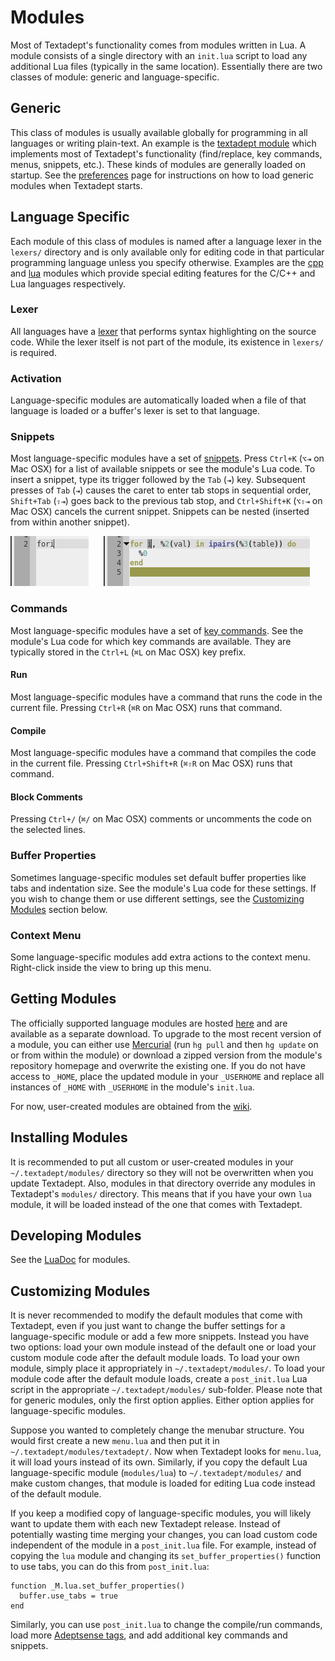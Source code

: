 # Modules

Most of Textadept's functionality comes from modules written in Lua. A module
consists of a single directory with an `init.lua` script to load any additional
Lua files (typically in the same location). Essentially there are two classes of
module: generic and language-specific.

## Generic

This class of modules is usually available globally for programming in all
languages or writing plain-text. An example is the [textadept module][] which
implements most of Textadept's functionality (find/replace, key commands, menus,
snippets, etc.). These kinds of modules are generally loaded on startup. See the
[preferences][] page for instructions on how to load generic modules when
Textadept starts.

[textadept module]: api/_M.textadept.html
[preferences]: 9_Preferences.html#User.Init

## Language Specific

Each module of this class of modules is named after a language lexer in the
`lexers/` directory and is only available only for editing code in that
particular programming language unless you specify otherwise. Examples are the
[cpp][] and [lua][] modules which provide special editing features for the C/C++
and Lua languages respectively.

[cpp]: api/_M.cpp.html
[lua]: api/_M.lua.html

### Lexer

All languages have a [lexer][] that performs syntax highlighting on the source
code. While the lexer itself is not part of the module, its existence in
`lexers/` is required.

[lexer]: api/lexer.html

### Activation

Language-specific modules are automatically loaded when a file of that language
is loaded or a buffer's lexer is set to that language.

### Snippets

Most language-specific modules have a set of [snippets][]. Press `Ctrl+K` (`⌥⇥`
on Mac OSX) for a list of available snippets or see the module's Lua code. To
insert a snippet, type its trigger followed by the `Tab` (`⇥`) key. Subsequent
presses of `Tab` (`⇥`) causes the caret to enter tab stops in sequential order,
`Shift+Tab` (`⇧⇥`) goes back to the previous tab stop, and `Ctrl+Shift+K` (`⌥⇧⇥`
on Mac OSX) cancels the current snippet. Snippets can be nested (inserted from
within another snippet).

![Snippet](images/snippet.png)
&nbsp;&nbsp;&nbsp;&nbsp;
![Snippet Expanded](images/snippet2.png)

[snippets]: api/_M.textadept.snippets.html

### Commands

Most language-specific modules have a set of [key commands][]. See the module's
Lua code for which key commands are available. They are typically stored in the
`Ctrl+L` (`⌘L` on Mac OSX) key prefix.

[key commands]: api/_M.textadept.keys.html

#### Run

Most language-specific modules have a command that runs the code in the current
file. Pressing `Ctrl+R` (`⌘R` on Mac OSX) runs that command.

#### Compile

Most language-specific modules have a command that compiles the code in the
current file. Pressing `Ctrl+Shift+R` (`⌘⇧R` on Mac OSX) runs that command.

#### Block Comments

Pressing `Ctrl+/` (`⌘/` on Mac OSX) comments or uncomments the code on the
selected lines.

### Buffer Properties

Sometimes language-specific modules set default buffer properties like tabs and
indentation size. See the module's Lua code for these settings. If you wish to
change them or use different settings, see the
[Customizing Modules](#Customizing.Modules) section below.

### Context Menu

Some language-specific modules add extra actions to the context menu.
Right-click inside the view to bring up this menu.

## Getting Modules

The officially supported language modules are hosted [here][] and are available
as a separate download. To upgrade to the most recent version of a module, you
can either use [Mercurial][] (run `hg pull` and then `hg update` on or from
within the module) or download a zipped version from the module's repository
homepage and overwrite the existing one. If you do not have access to `_HOME`,
place the updated module in your `_USERHOME` and replace all instances of
`_HOME` with `_USERHOME` in the module's `init.lua`.

For now, user-created modules are obtained from the [wiki][].

[here]: http://foicica.com/hg
[Mercurial]: http://mercurial.selenic.com
[wiki]: http://foicica.com/wiki/textadept

## Installing Modules

It is recommended to put all custom or user-created modules in your
`~/.textadept/modules/` directory so they will not be overwritten when you
update Textadept. Also, modules in that directory override any modules in
Textadept's  `modules/` directory. This means that if you have your own `lua`
module, it will be loaded instead of the one that comes with Textadept.

## Developing Modules

See the [LuaDoc][] for modules.

[LuaDoc]: api/_M.html

## Customizing Modules

It is never recommended to modify the default modules that come with Textadept,
even if you just want to change the buffer settings for a language-specific
module or add a few more snippets. Instead you have two options: load your own
module instead of the default one or load your custom module code after the
default module loads. To load your own module, simply place it appropriately in
`~/.textadept/modules/`. To load your module code after the default module
loads, create a `post_init.lua` Lua script in the appropriate
`~/.textadept/modules/` sub-folder. Please note that for generic modules, only
the first option applies. Either option applies for language-specific modules.

Suppose you wanted to completely change the menubar structure. You would first
create a new `menu.lua` and then put it in `~/.textadept/modules/textadept/`.
Now when Textadept looks for `menu.lua`, it will load yours instead of its own.
Similarly, if you copy the default Lua language-specific module (`modules/lua`)
to `~/.textadept/modules/` and make custom changes, that module is loaded for
editing Lua code instead of the default module.

If you keep a modified copy of language-specific modules, you will likely want
to update them with each new Textadept release. Instead of potentially wasting
time merging your changes, you can load custom code independent of the module in
a `post_init.lua` file. For example, instead of copying the `lua` module and
changing its `set_buffer_properties()` function to use tabs, you can do this
from `post_init.lua`:

    function _M.lua.set_buffer_properties()
      buffer.use_tabs = true
    end

Similarly, you can use `post_init.lua` to change the compile/run commands, load
more [Adeptsense tags][], and add additional key commands and snippets.

[Adeptsense tags]: api/_M.textadept.adeptsense.html#load_ctags
